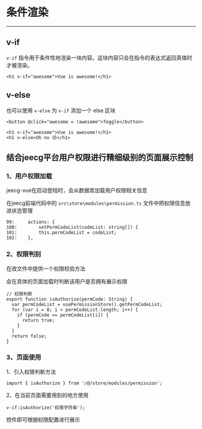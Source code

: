 # 条件渲染

___

## v-if

`v-if` 指令用于条件性地渲染一块内容。这块内容只会在指令的表达式返回真值时才被渲染。

```vue
<h1 v-if="awesome">Vue is awesome!</h1>
```

## v-else

也可以使用 `v-else` 为 `v-if` 添加一个 else 区块

```vue
<button @click="awesome = !awesome">Toggle</button>

<h1 v-if="awesome">Vue is awesome!</h1>
<h1 v-else>Oh no 😢</h1>
```

## 结合jeecg平台用户权限进行精细级别的页面展示控制


### 1、用户权限加载

jeecg-vue在启动登陆时，会从数据库加载用户权限相关信息

在jeecg前端代码中的 `src\store\modules\permission.ts` 文件中把权限信息放进状态管理

```vue
99:     actions: {
100:        setPermCodeList(codeList: string[]) {
101:        this.permCodeList = codeList;
102:    },
```

### 2、权限判别

在改文件中提供一个权限校验方法

会在具体的页面加载时判断该用户是否拥有展示权限

```vue
// 权限判断
export function isAuthorize(permCode: String) {
  var permCodeList = usePermissionStore().getPermCodeList;
  for (var i = 0; i < permCodeList.length; i++) {
    if (permCode == permCodeList[i]) {
      return true;
    }
  }
  return false;
}
```

### 3、页面使用

1、引入权限判断方法
```vue
import { isAuthorize } from '/@/store/modules/permission';
```

2、在当前页面需要用到的地方使用

```vue
v-if:isAuthorize('权限字符串');
```

控件即可根据权限配置进行展示
